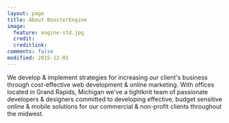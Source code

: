 ```yaml
---
layout: page
title: About BoosterEngine
image:
  feature: engine-std.jpg
  credit:
  creditlink:
comments: false
modified: 2015-12-01
---
```


 We develop &amp; implement strategies for increasing our client's business through cost-effective web development &amp; online marketing. With offices located in Grand Rapids, Michigan we've a tightknit team of passionate developers &amp; designers committed to developing effective, budget sensitive online &amp; mobile solutions for our commercial &amp; non-profit clients throughout the midwest.



[^1]: Example: *domain.com/category-name/post-title*
